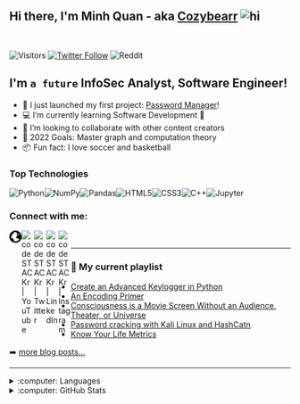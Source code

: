 ## Hi there, I'm Minh Quan - aka [Cozybearr][website] <img src="https://user-images.githubusercontent.com/1303154/88677602-1635ba80-d120-11ea-84d8-d263ba5fc3c0.gif" width="28px" alt="hi">
<br>

![Visitors](https://komarev.com/ghpvc/?username=cozybearr&color=0ddfff&style=for-the-badge&label=PROFILE+VIEWS)
[![Twitter Follow](https://img.shields.io/discord/872141661038313503?color=blue&label=%F0%9F%93%BADiscord&style=for-the-badge)](https://discord.gg/pv3jASXKMY)
![Reddit](https://img.shields.io/reddit/subreddit-subscribers/AccessCyber?style=for-the-badge)

## I'm `a future` InfoSec Analyst, Software Engineer!

- 💫 I just launched my first project: [Password Manager][website]!
- :computer: I’m currently learning Software Development 📑
- 📌 I’m looking to collaborate with other content creators
- 🥅 2022 Goals: Master graph and computation theory
- 📦 Fun fact: I love soccer and basketball

### Top Technologies
<img align="left" alt="Python" src="https://img.shields.io/badge/python%20-%2314354C.svg?&style=for-the-badge&logo=python&logoColor=white"/>
<img align="left" alt="NumPy" src="https://img.shields.io/badge/numpy%20-%23013243.svg?&style=for-the-badge&logo=numpy&logoColor=white" />
<img align="left" alt="Pandas" src="https://img.shields.io/badge/pandas%20-%23150458.svg?&style=for-the-badge&logo=pandas&logoColor=white" />
<img align="left" alt="HTML5" src="https://img.shields.io/badge/html5%20-ff0000.svg?&style=for-the-badge&logo=html5&logoColor=white"/>
<img align="left" alt="CSS3" src="https://img.shields.io/badge/css3%20-%231572B6.svg?&style=for-the-badge&logo=css3&logoColor=white"/>
<img align="left" alt="C++"  src="https://img.shields.io/badge/c++%20-%2300599C.svg?&style=for-the-badge&logo=c%2B%2B&ogoColor=white"/>
<img alt="Jupyter" src="https://img.shields.io/badge/Jupyter%20-%23F37626.svg?&style=for-the-badge&logo=Jupyter&logoColor=white" />


### Connect with me:

[<img align="left" alt="codeSTACKr.com" width="22px" src="https://raw.githubusercontent.com/iconic/open-iconic/master/svg/globe.svg" />][website]
[<img align="left" alt="codeSTACKr | YouTube" width="22px" src="https://cdn.jsdelivr.net/npm/simple-icons@v3/icons/youtube.svg" />][youtube]
[<img align="left" alt="codeSTACKr | Twitter" width="22px" src="https://cdn.jsdelivr.net/npm/simple-icons@v3/icons/twitter.svg" />][error]
[<img align="left" alt="codeSTACKr | LinkedIn" width="22px" src="https://cdn.jsdelivr.net/npm/simple-icons@v3/icons/linkedin.svg" />][error]
[<img align="left" alt="codeSTACKr | Instagram" width="22px" src="https://cdn.jsdelivr.net/npm/simple-icons@v3/icons/instagram.svg" />][instagram]

<br />

---

### 📃 My current playlist

<!-- BLOG-POST-LIST:START -->

- [Create an Advanced Keylogger in Python](https://youtu.be/25um032xgrw)
- [An Encoding Primer](https://danielmiessler.com/study/encoding/)
- [Consciousness is a Movie Screen Without an Audience, Theater, or Universe](https://danielmiessler.com/blog/consciousness-movie-screen-without-audience-theater-universe/)
- [Password cracking with Kali Linux and HashCatn](https://youtu.be/z4_oqTZJqCo)
- [Know Your Life Metrics](https://danielmiessler.com/blog/know-your-life-metrics/)
<!-- BLOG-POST-LIST:END -->

➡️ [more blog posts...](https://danielmiessler.com/)

---

<details>
  <summary>:computer: Languages</summary>
  <br/>

  [![Top Langs](https://github-readme-stats.vercel.app/api/top-langs/?username=cozybearr&layout=compact&theme=yeblu)](https://github.com/cozybearr)

</details>

<details>
  <summary>:computer: GitHub Stats</summary>
  <br/>

  [![Nauqh GitHub stats](https://github-readme-stats.vercel.app/api?username=cozybearr&show_icons=true&theme=algolia)](https://github.com/cozybearr)

</details>

[website]: https://www.facebook.com/profile.php?id=100061953525148
[twitter]: https://nauqh.github.io/error.html
[youtube]: https://www.youtube.com/watch?v=PY8f1Z3nARo
[instagram]: https://www.instagram.com/quanbuii_1101/
[linkedin]: https://nauqh.github.io/error.html
[error]: https://nauqh.github.io/error.html
